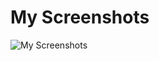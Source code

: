# My Screenshots

![My Screenshots](https://github.com/fffranks/dotfiles/blob/master/screenshots/Captura%20de%20tela%20de%2026-10-2019%2019:19:21.png)
